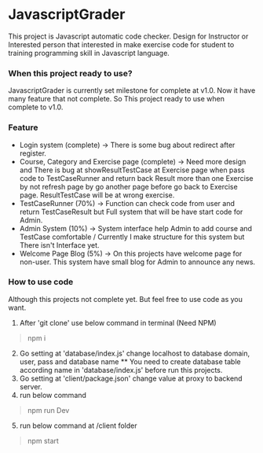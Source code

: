 # JavascriptGrader
This project is Javascript automatic code checker. Design for Instructor or Interested person that interested in make exercise code for student to training programming skill in Javascript language.

### When this project ready to use?
JavascriptGrader is currently set milestone for complete at v1.0. Now it have many feature that not complete. So This project ready to use when complete to v1.0.

### Feature
- Login system (complete) -> There is some bug about redirect after register.
- Course, Category and Exercise page (complete) -> Need more design and There is bug at showResultTestCase at Exercise page when pass code to TestCaseRunner and return back Result more than one Exercise by not refresh page by go another page before go back to Exercise page. ResultTestCase will be at wrong exercise.
- TestCaseRunner (70%) -> Function can check code from user and return TestCaseResult but Full system that will be have start code for Admin.
- Admin System (10%) -> System interface help Admin to add course and TestCase comfortable / Currently I make structure for this system but There isn't Interface yet.
- Welcome Page Blog (5%) -> On this projects have welcome page for non-user. This system have small blog for Admin to announce any news.

### How to use code
Although this projects not complete yet. But feel free to use code as you want.
1. After 'git clone' use below command in terminal (Need NPM)
> npm i
2. Go setting at 'database/index.js' change localhost to database domain, user, pass and database name
** You need to create database table according name in 'database/index.js' before run this projects.
3. Go setting at 'client/package.json' change value at proxy to backend server.
4. run below command
> npm run Dev
5. run below command at /client folder
> npm start
